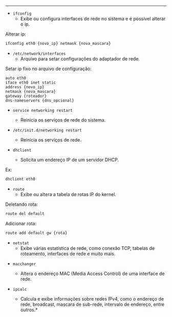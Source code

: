 
---

* ``ifconfig``
	* Exibe ou configura interfaces de rede no sistema e é possível alterar o ip.

Alterar ip:
```bash
ifconfig eth0 {novo_ip} netmask {nova_mascara}
```

- `/etc/network/interfaces`
	- Arquivo para setar configurações do adaptador de rede.

Setar ip fixo no arquivo de configuração:
```nano
auto eth0
iface eth0 inet static
address {novo_ip}
netmask {nova_mascara}
gateway {roteador}
dns-nameservers {dns_opcional}
```

* ``service networking restart``
	-  Reinicia os serviços de rede do sistema.

* ``/etc/init.d/networking restart``
	* Reinicia os serviços de rede.

* ``dhclient``
	* Solicita um endereço IP de um servidor DHCP.

Ex:
```bash 
dhclient eth0
```

- ``route``
	* Exibe ou altera a tabela de rotas IP do kernel.

Deletando rota:
```bash
route del default
```

Adicionar rota:

```bash
route add default gw {rota}
```

- ``netstat``
	* Exibe várias estatística de rede, como conexão TCP, tabelas de roteamento, interfaces de rede e muito mais. 

* ``macchanger``
	* Altera o endereço MAC (Media Access Control) de uma interface de rede.

* ``ipcalc``
	* Calcula e exibe informações sobre redes IPv4, como o endereço de rede, broadcast, mascara de sub-rede, intervalo de endereço, entre outros.*
